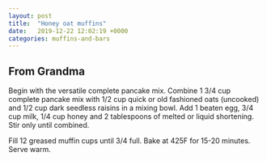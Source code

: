 ```yaml
---
layout: post
title:  "Honey oat muffins"
date:   2019-12-22 12:02:19 +0000
categories: muffins-and-bars
---
```


## From Grandma

Begin with the versatile complete pancake mix. Combine 1 3/4 cup complete pancake mix with 1/2 cup quick or old fashioned oats (uncooked) and 1/2 cup dark seedless raisins in a mixing bowl. Add 1 beaten egg, 3/4 cup milk, 1/4 cup honey and 2 tablespoons of melted or liquid shortening. Stir only until combined.

Fill 12 greased muffin cups until 3/4 full. Bake at 425F for 15-20 minutes. Serve warm.
